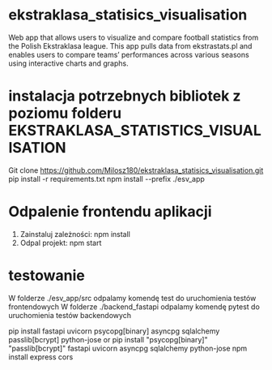 # ekstraklasa_statisics_visualisation
 Web app that allows users to visualize and compare football statistics from the Polish Ekstraklasa league. This app pulls data from ekstrastats.pl and enables users to compare teams’ performances across various seasons using interactive charts and graphs.

# instalacja potrzebnych bibliotek z poziomu folderu EKSTRAKLASA_STATISTICS_VISUALISATION
Git clone https://github.com/Milosz180/ekstraklasa_statisics_visualisation.git
pip install -r requirements.txt
npm install --prefix ./esv_app
# Odpalenie frontendu aplikacji
1. Zainstaluj zależności: npm install
2. Odpal projekt: npm start 
# testowanie
W folderze ./esv_app/src odpalamy komendę test do uruchomienia testów frontendowych
W folderze ./backend_fastapi odpalamy komendę pytest do uruchomienia testów backendowych 

pip install fastapi uvicorn psycopg[binary] asyncpg sqlalchemy passlib[bcrypt] python-jose or pip install "psycopg[binary]" "passlib[bcrypt]" fastapi uvicorn asyncpg sqlalchemy python-jose
 npm install express cors